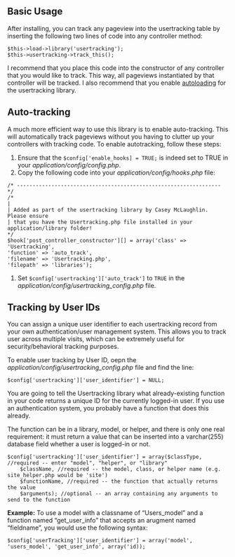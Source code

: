 ## Basic Usage ##

After installing, you can track any pageview into the usertracking table by inserting the following two lines of code into any controller method:

```
$this->load->library('usertracking');
$this->usertracking->track_this();
```

I recommend that you place this code into the constructor of any controller that you would like to track.  This way, all pageviews instantiated by that controller will be tracked.  I also recommend that you enable [autoloading](http://codeigniter.com/user_guide/general/autoloader.html) for the usertracking library.


## Auto-tracking ##

A much more efficient way to use this library is to enable auto-tracking.  This will automatically track pageviews without you having to clutter up your controllers with tracking code.  To enable autotracking, follow these steps:

  1. Ensure that the `$config['enable_hooks] = TRUE;` is indeed set to TRUE in your _application/config/config.php_.
  1. Copy the following code into your _application/config/hooks.php_ file:
```
/* ----------------------------------------------------------------- */
/*
|
| Added as part of the usertracking library by Casey McLaughlin. Please ensure
| that you have the Usertracking.php file installed in your application/library folder!
*/
$hook['post_controller_constructor'][] = array('class' => 'Usertracking',
'function' => 'auto_track',
'filename' => 'Usertracking.php',
'filepath' => 'libraries');
```
  1. Set `$config['usertracking']['auto_track']` to `TRUE` in the _application/config/usertracking\_config.php_ file.


## Tracking by User IDs ##

You can assign a unique user identifier to each usertracking record from your own authentication/user management system.  This allows you to track user across multiple visits, which can be extremely useful for security/behavioral tracking purposes.

To enable user tracking by User ID, oepn the _application/config/usertracking\_config.php_ file and find the line:
```
$config['usertracking']['user_identifier'] = NULL;
```

You are going to tell the Usertracking library what already-existing function in your code returns a unique ID for the currently logged-in user.  If you use an authentication system, you probably have a function that does this already.

The function can be in a library, model, or helper, and there is only one real requirement: it must return a value that can be inserted into a varchar(255) database field whether a user is logged-in or not.

```
$config['usertracking']['user_identifier'] = array($classType, //required -- enter "model", "helper", or "library"
    $className, //required -- the model, class, or helper name (e.g. site_helper.php would be 'site')
    $functionName, //required -- the function that actually returns the value
    $arguments); //optional -- an array containing any arguments to send to the function
```

**Example:** To use a model with a classname of “Users\_model” and a function named “get\_user\_info” that accepts an arugment named “fieldname”, you would use the following syntax:

```
$config['userTracking']['user_identifier'] = array('model', 'users_model', 'get_user_info', array('id));
```